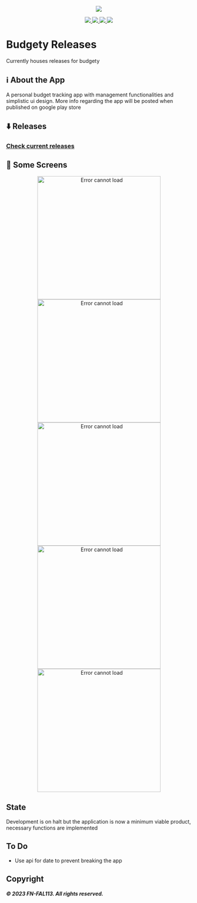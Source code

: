 <p align="center">
  <img src="https://user-images.githubusercontent.com/88238718/219577008-d2cb3733-6615-44ca-98f9-eebaec58f630.png">
</p>
<p align="center">
  <a href="https://github.com/FN-FAL113/Budgety/issues">
    <img src="https://img.shields.io/github/issues/FN-FAL113/github-readme-steam-status"/> 
  </a>
  <a href="https://github.com/FN-FAL113/Budgety/pulls">
    <img src="https://img.shields.io/github/issues-pr/FN-FAL113/github-readme-steam-status"/> 
  </a>
  <a href="https://github.com/FN-FAL113/Budgety/network/members">
    <img src="https://img.shields.io/github/forks/FN-FAL113/github-readme-steam-status"/> 
  </a>  
  <a href="https://github.com/FN-FAL113/Budgety/stargazers">
    <img src="https://img.shields.io/github/stars/FN-FAL113/github-readme-steam-status"/> 
  </a>
</p>

# Budgety Releases
Currently houses releases for budgety<br/>

## :information_source: About the App
A personal budget tracking app with management functionalities and simplistic ui design. More info regarding the app will be posted when published on google play store

## :arrow_down: Releases
### [Check current releases](https://github.com/FN-FAL113/Budgety-Releases/releases)

## :iphone: Some Screens
<p align="center">
    <img width="335" src="https://user-images.githubusercontent.com/88238718/223690741-df2272a0-657c-4e31-b52a-a55ededca021.png" alt="Error cannot load">
    <img width="335" src="https://user-images.githubusercontent.com/88238718/223690748-52c73aac-af5a-4217-8efa-236e39dd59a0.png" alt="Error cannot load">
    <img width="335" src="https://user-images.githubusercontent.com/88238718/223690752-1a546096-990b-470c-a449-6225b938b0be.png" alt="Error cannot load">
    <img width="335" src="https://user-images.githubusercontent.com/88238718/223690719-44c3e7f8-95cd-4f03-8e24-6409f2609e30.png" alt="Error cannot load">
    <img width="335" src="https://user-images.githubusercontent.com/88238718/223690734-d68dec51-8b3b-4955-b934-179ef683b944.png" alt="Error cannot load">
</p>

## State
Development is on halt but the application is now a minimum viable product, necessary functions are implemented

## To Do
- Use api for date to prevent breaking the app

## Copyright
##### © 2023 FN-FAL113. All rights reserved.
